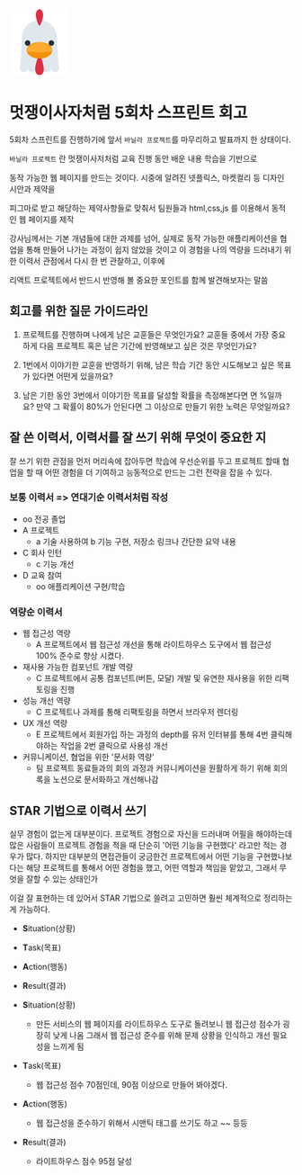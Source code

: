 <img src="image5.png">

<h1>멋쟁이사자처럼 5회차 스프린트 회고</h1>


5회차 스프린트를 진행하기에 앞서 `바닐라 프로젝트`를 마무리하고 발표까지 한 상태이다.

`바닐라 프로젝트` 란 멋쟁이사저처럼 교육 진행 동안 배운 내용 학습을 기반으로

동작 가능한 웹 페이지를 만드는 것이다. 시중에 알려진 넷플릭스, 마켓컬리 등 디자인 시안과 제약을

피그마로 받고 해당하는 제약사항들로 맞춰서 팀원들과 html,css,js 를 이용해서 동적인 웹 페이지를 제작

강사님께서는 기본 개념들에 대한 과제를 넘어, 실제로 동작 가능한 애플리케이션을 협업을 통해
만들어 나가는 과정이 쉽지 않았을 것이고 이 경험을 나의 역량을 드러내기 위한 이력서 관점에서 다시 한 번 관찰하고, 이후에

리액트 프로젝트에서 반드시 반영해 볼 중요한 포인트를 함께 발견해보자는 말씀



## 회고를 위한 질문 가이드라인

1. 프로젝트를 진행하며 나에게 남은 교훈들은 무엇인가요? 교훈들 중에서 가장 중요하게 다음 프로젝트 혹은 남은 기간에 반영해보고 싶은 것은 무엇인가요?

2. 1번에서 이야기한 교훈을 반영하기 위해, 남은 학습 기간 동안 시도해보고 싶은 목표가 있다면 어떤게 있을까요?

3. 남은 기한 동안 3번에서 이야기한 목표를 달성할 확률을 측정해본다면 면 %일까요? 만약 그 확률이 80%가 안된다면 그 이상으로 만들기 위한 노력은 무엇일까요?


## 잘 쓴 이력서, 이력서를 잘 쓰기 위해 무엇이 중요한 지

잘 쓰기 위한 관점을 먼저 머리속에 잡아두면 학습에 우선순위를 두고 프로젝트 할때 협업을 할 때 어떤 경험을 더 기여하고 능동적으로 만드는 그런 전략을 잡을 수 있다.


### 보통 이력서 => 연대기순 이력서처럼 작성

- oo 전공 졸업
- A 프로젝트
  - a 기술 사용하여 b 기능 구현, 저장소 링크나 간단한 요약 내용
- C 회사 인턴
  - c 기능 개선
- D 교육 참여
  - oo 애플리케이션 구현/학습


### 역량순 이력서 

- 웹 접근성 역량
  - A 프로젝트에서 웹 접근성 개선을 통해 라이트하우스 도구에서 웹 접근성 100% 준수로 향상 시켰다.
- 재사용 가능한 컴포넌트 개발 역량
  - C 프로젝트에서 공통 컴포넌트(버튼, 모달) 개발 및 유연한 재사용을 위한 리팩토링을 진행
- 성능 개선 역량
  - C 프로젝트나 과제를 통해 리팩토링을 하면서 브라우저 렌더링
- UX 개선 역량
  -  E 프로젝트에서 회원가입 하는 과정의 depth를 유저 인터뷰를 통해 4번 클릭해야하는 작업을 2번 클릭으로 사용성 개선
- 커뮤니케이션, 협업을 위한 '문서화 역량'
  - 팀 프로젝트 동료들과의 회의 과정과 커뮤니케이션을 원활하게 하기 위해 회의록을 노션으로 문서화하고 개선해나감




## STAR 기법으로 이력서 쓰기

실무 경험이 없는게 대부분이다. 프로젝트 경험으로 자신을 드러내며 어필을 해야하는데 많은 사람들이 프로젝트 경험을 적을 때 단순히 '어떤 기능을 구현했다' 라고만 적는
경우가 많다. 하지만 대부분의 면접관들이 궁금한건 프로젝트에서 어떤 기능을 구현했나보다는 해당 프로젝트를 통해서 어떤 경험을 했고, 어떤 역할과 책임을 맡았고, 그래서 무엇을 잘할 수 있는 상태인가

이걸 잘 표현하는 데 있어서 STAR 기법으로 쓸려고 고민하면 훨씬 체계적으로 정리하는게 가능하다.

- **S**ituation(상황)
- **T**ask(목표)
- **A**ction(행동)
- **R**esult(결과)


- **S**ituation(상황)
  - 만든 서비스의 웹 페이지를 라이트하우스 도구로 돌려보니 웹 접근성 점수가
  굉장히 낮게 나옴 그래서 웹 접근성 준수를 위해 문제 상황을 인식하고 개선 필요성을 느끼게 됨


- **T**ask(목표)
  - 웹 접근성 점수 70점인데, 90점 이상으로 만들어 봐야겠다.
  

- **A**ction(행동)
  - 웹 접근성을 준수하기 위해서 시맨틱 태그를 쓰기도 하고 ~~ 등등

- **R**esult(결과)
  - 라이트하우스 점수 95점 달성
